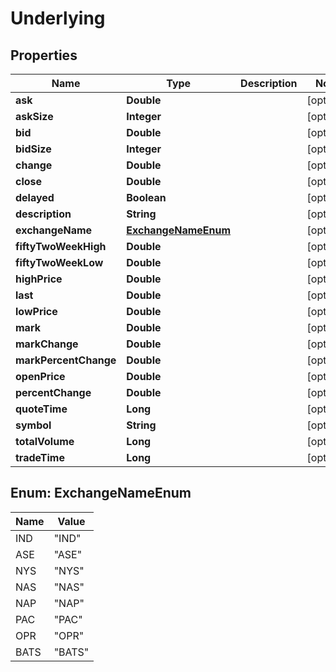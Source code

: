 # Underlying

## Properties
Name | Type | Description | Notes
------------ | ------------- | ------------- | -------------
**ask** | **Double** |  |  [optional]
**askSize** | **Integer** |  |  [optional]
**bid** | **Double** |  |  [optional]
**bidSize** | **Integer** |  |  [optional]
**change** | **Double** |  |  [optional]
**close** | **Double** |  |  [optional]
**delayed** | **Boolean** |  |  [optional]
**description** | **String** |  |  [optional]
**exchangeName** | [**ExchangeNameEnum**](#ExchangeNameEnum) |  |  [optional]
**fiftyTwoWeekHigh** | **Double** |  |  [optional]
**fiftyTwoWeekLow** | **Double** |  |  [optional]
**highPrice** | **Double** |  |  [optional]
**last** | **Double** |  |  [optional]
**lowPrice** | **Double** |  |  [optional]
**mark** | **Double** |  |  [optional]
**markChange** | **Double** |  |  [optional]
**markPercentChange** | **Double** |  |  [optional]
**openPrice** | **Double** |  |  [optional]
**percentChange** | **Double** |  |  [optional]
**quoteTime** | **Long** |  |  [optional]
**symbol** | **String** |  |  [optional]
**totalVolume** | **Long** |  |  [optional]
**tradeTime** | **Long** |  |  [optional]

<a name="ExchangeNameEnum"></a>
## Enum: ExchangeNameEnum
Name | Value
---- | -----
IND | &quot;IND&quot;
ASE | &quot;ASE&quot;
NYS | &quot;NYS&quot;
NAS | &quot;NAS&quot;
NAP | &quot;NAP&quot;
PAC | &quot;PAC&quot;
OPR | &quot;OPR&quot;
BATS | &quot;BATS&quot;
